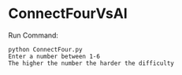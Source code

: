 ConnectFourVsAI
==============

Run Command:

	python ConnectFour.py
    Enter a number between 1-6
    The higher the number the harder the difficulty
